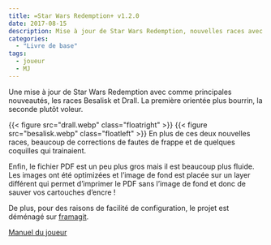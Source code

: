 ```yaml
---
title: =Star Wars Redemption+ v1.2.0
date: 2017-08-15
description: Mise à jour de Star Wars Redemption, nouvelles races avec les Besalisk et les Drall
categories:
  - "Livre de base"
tags:
  - joueur
  - MJ
---
```


Une mise à jour de Star Wars Redemption avec comme principales nouveautés, les races Besalisk et Drall. 
La première orientée plus bourrin, la seconde plutôt voleur.

<!--more-->
{{< figure src="drall.webp" class="floatright" >}}
{{< figure src="besalisk.webp" class="floatleft" >}}
En plus de ces deux nouvelles races, beaucoup de corrections de fautes de frappe et de quelques coquilles qui trainaient.

Enfin, le fichier PDF est un peu plus gros mais il est beaucoup plus fluide. Les images ont été optimizées et 
l’image de fond est placée sur un layer différent qui permet d’imprimer le PDF sans l’image de fond et donc de sauver 
vos cartouches d’encre !

De plus, pour des raisons de facilité de configuration, le projet est déménagé sur 
[framagit](https://framagit.org/sw-redemption/jdrp-sw-redemption).


[Manuel du joueur](https://framagit.org/sw-redemption/jdrp-sw-redemption/-/jobs/229504/artifacts/raw/SW-Redemption,%20Livre%20du%20joueur-1.2.0.pdf?inline=false)